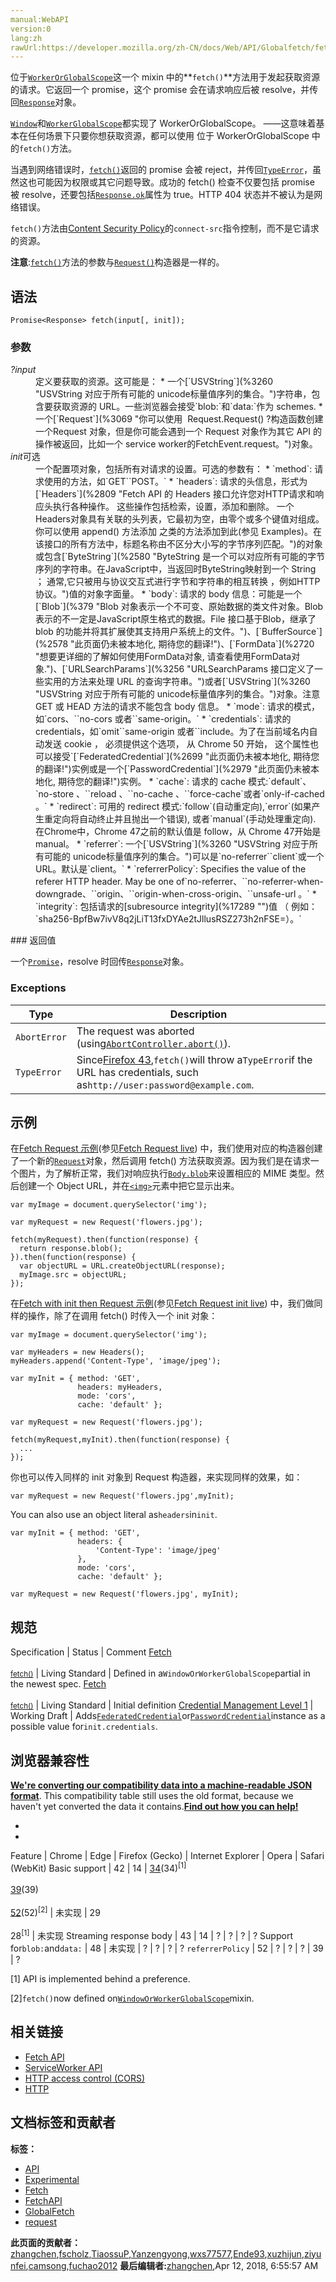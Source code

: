 ```yaml
---
manual:WebAPI
version:0
lang:zh
rawUrl:https://developer.mozilla.org/zh-CN/docs/Web/API/Globalfetch/fetch
---
```






位于[`WorkerOrGlobalScope`](%23554 "此页面仍未被本地化, 期待您的翻译!")这一个 mixin 中的**`fetch()`**方法用于发起获取资源的请求。它返回一个 promise，这个 promise 会在请求响应后被 resolve，并传回[`Response`](%3071 "Fetch API 的Response接口呈现了对一次请求的响应数据")对象。



[`Window`](%3310 "The window object represents a window containing a DOM document; the document property points to the DOM document loaded in that window.")和[`WorkerGlobalScope`](%3315 "The WorkerGlobalScope interface of the Web Workers API is an interface representing the scope of any worker. Workers have no browsing context; this scope contains the information usually conveyed by Window objects — in this case event handlers, the console or the associated WorkerNavigator object. Each WorkerGlobalScope has its own event loop.")都实现了 WorkerOrGlobalScope。 ——这意味着基本在任何场景下只要你想获取资源，都可以使用 位于 WorkerOrGlobalScope 中的`fetch()`方法。



当遇到网络错误时，[`fetch()`](%23555 "此页面仍未被本地化, 期待您的翻译!")返回的 promise 会被 reject，并传回[`TypeError`](%3682 "TypeError（类型错误） 对象用来表示值的类型非预期类型时发生的错误。")，虽然这也可能因为权限或其它问题导致。成功的 fetch() 检查不仅要包括 promise 被 resolve，还要包括[`Response.ok`](%17317 "The ok read-only property of the Response interface contains a boolean stating whether the response was successful (status in the range 200-299) or not.")属性为 true。HTTP 404 状态并不被认为是网络错误。



`fetch()`方法由[Content Security Policy](%23556 "")的`connect-src`指令控制，而不是它请求的资源。



**注意**:[`fetch()`](%23555 "此页面仍未被本地化, 期待您的翻译!")方法的参数与[`Request()`](%17280 "Request() 构造器创建一个新的Request 对象。")构造器是一样的。



## 语法<a name="语法"></a>

```
Promise<Response> fetch(input[, init]);

```

### 参数<a name="参数"></a>
<dl><dt id=''><em>?input</em></dt><dd>定义要获取的资源。这可能是：
* 一个[`USVString`](%3260 "USVString 对应于所有可能的 unicode标量值序列的集合。")字符串，包含要获取资源的 URL。一些浏览器会接受`blob:`和`data:`作为 schemes.
* 一个[`Request`](%3069 "你可以使用  Request.Request() ?构造函数创建一个Request 对象，但是你可能会遇到一个 Request 对象作为其它 API 的操作被返回，比如一个 service worker的FetchEvent.request。")对象。
</dd><dt id=''><em>init</em>可选</dt><dd>一个配置项对象，包括所有对请求的设置。可选的参数有：
* `method`: 请求使用的方法，如`GET``POST。`
* `headers`: 请求的头信息，形式为[`Headers`](%2809 "Fetch API 的 Headers 接口允许您对HTTP请求和响应头执行各种操作。 这些操作包括检索，设置，添加和删除。 一个Headers对象具有关联的头列表，它最初为空，由零个或多个键值对组成。你可以使用 append() 方法添加 之类的方法添加到此(参见 Examples)。在该接口的所有方法中，标题名称由不区分大小写的字节序列匹配。")的对象或包含[`ByteString`](%2580 "ByteString 是一个可以对应所有可能的字节序列的字符串。在JavaScript中，当返回时ByteString映射到一个 String ； 通常,它只被用与协议交互式进行字节和字符串的相互转换 ，例如HTTP协议。")值的对象字面量。
* `body`: 请求的 body 信息：可能是一个[`Blob`](%379 "Blob 对象表示一个不可变、原始数据的类文件对象。Blob 表示的不一定是JavaScript原生格式的数据。File 接口基于Blob，继承了 blob 的功能并将其扩展使其支持用户系统上的文件。")、[`BufferSource`](%2578 "此页面仍未被本地化, 期待您的翻译!")、[`FormData`](%2720 "想要更详细的了解如何使用FormData对象, 请查看使用FormData对象.")、[`URLSearchParams`](%3256 "URLSearchParams 接口定义了一些实用的方法来处理 URL 的查询字符串。")或者[`USVString`](%3260 "USVString 对应于所有可能的 unicode标量值序列的集合。")对象。注意 GET 或 HEAD 方法的请求不能包含 body 信息。
* `mode`: 请求的模式，如`cors、``no-cors 或者``same-origin。`
* `credentials`: 请求的 credentials，如`omit``same-origin 或者``include。为了在当前域名内自动发送 cookie ， 必须提供这个选项， 从 Chrome 50 开始， 这个属性也可以接受`[`FederatedCredential`](%2699 "此页面仍未被本地化, 期待您的翻译!")实例或是一个[`PasswordCredential`](%2979 "此页面仍未被本地化, 期待您的翻译!")实例。
* `cache`: 请求的 cache 模式:`default`、`no-store 、``reload 、``no-cache 、``force-cache`或者`only-if-cached 。`
* `redirect`: 可用的 redirect 模式:`follow`(自动重定向),`error`(如果产生重定向将自动终止并且抛出一个错误), 或者`manual`(手动处理重定向). 在Chrome中，Chrome 47之前的默认值是 follow，从 Chrome 47开始是 manual。
* `referrer`: 一个[`USVString`](%3260 "USVString 对应于所有可能的 unicode标量值序列的集合。")可以是`no-referrer``client`或一个 URL。默认是`client。`
* `referrerPolicy`: Specifies the value of the referer HTTP header. May be one of`no-referrer、``no-referrer-when-downgrade、``origin、``origin-when-cross-origin、``unsafe-url 。`
* `integrity`: 包括请求的[subresource integrity](%17289 "")值 （ 例如：`sha256-BpfBw7ivV8q2jLiT13fxDYAe2tJllusRSZ273h2nFSE=）。`
</dd></dl>
### 返回值<a name="返回值"></a>


一个[`Promise`](%11338 "此页面仍未被本地化, 期待您的翻译!")，resolve 时回传[`Response`](%3071 "Fetch API 的Response接口呈现了对一次请求的响应数据")对象。


### Exceptions<a name="Exceptions"></a>
**Type** | **Description** 
 ---  |  ---  | 
`AbortError` | The request was aborted (using[`AbortController.abort()`](%3355 "此页面仍未被本地化, 期待您的翻译!")). 
`TypeError` | Since[Firefox 43](%23557 ""),`fetch()`will throw a`TypeError`if the URL has credentials, such as`http://user:password@example.com`. 


## 示例<a name="示例"></a>


在[Fetch Request 示例](%23418 "")(参见[Fetch Request live](%23419 "")) 中，我们使用对应的构造器创建了一个新的[`Request`](%3069 "你可以使用  Request.Request() ?构造函数创建一个Request 对象，但是你可能会遇到一个 Request 对象作为其它 API 的操作被返回，比如一个 service worker的FetchEvent.request。")对象，然后调用 fetch() 方法获取资源。因为我们是在请求一个图片，为了解析正常，我们对响应执行[`Body.blob`](%4308 "Body  mixin的 blob()方法使用一个 Response 流，并将其读取完成。它返回一个使用Blob解决的promise。")来设置相应的 MIME 类型。然后创建一个 Object URL，并在[`<img>`](%139 "HTML Image 元素（ <img> ）代表文档中的一个图像。")元素中把它显示出来。


```
var myImage = document.querySelector('img');

var myRequest = new Request('flowers.jpg');

fetch(myRequest).then(function(response) {
  return response.blob();
}).then(function(response) {
  var objectURL = URL.createObjectURL(response);
  myImage.src = objectURL;
});
```


在[Fetch with init then Request 示例](%23558 "")(参见[Fetch Request init live](%23559 "")) 中，我们做同样的操作，除了在调用 fetch() 时传入一个 init 对象：


```
var myImage = document.querySelector('img');

var myHeaders = new Headers();
myHeaders.append('Content-Type', 'image/jpeg');

var myInit = { method: 'GET',
               headers: myHeaders,
               mode: 'cors',
               cache: 'default' };

var myRequest = new Request('flowers.jpg');

fetch(myRequest,myInit).then(function(response) {
  ... 
});
```


你也可以传入同样的 init 对象到 Request 构造器，来实现同样的效果，如：


```
var myRequest = new Request('flowers.jpg',myInit);
```


You can also use an object literal as`headers`in`init`.


```
var myInit = { method: 'GET',
               headers: {
                   'Content-Type': 'image/jpeg'
               },
               mode: 'cors',
               cache: 'default' };

var myRequest = new Request('flowers.jpg', myInit);
```

## 规范<a name="规范"></a>
Specification | Status | Comment 
[Fetch<br></br><small>fetch()</small>](%21420 "") | Living Standard | Defined in a`WindowOrWorkerGlobalScope`partial in the newest spec. 
[Fetch<br></br><small>fetch()</small>](%23560 "") | Living Standard | Initial definition 
[Credential Management Level 1](%5119 "Credential Management Level 1") | Working Draft | Adds[`FederatedCredential`](%2699 "此页面仍未被本地化, 期待您的翻译!")or[`PasswordCredential`](%2979 "此页面仍未被本地化, 期待您的翻译!")instance as a possible value for`init.credentials`. 


## 浏览器兼容性<a name="浏览器兼容性"></a>


**[We&#39;re converting our compatibility data into a machine-readable JSON format](%3344 "")**. This compatibility table still uses the old format, because we haven&#39;t yet converted the data it contains.**[Find out how you can help!](%3392 "")**


* 
* 
Feature | Chrome | Edge | Firefox (Gecko) | Internet Explorer | Opera | Safari (WebKit) 
Basic support | 42 | 14 | [34](%5158 "Released on 2014-12-01.")(34)<sup>[1]</sup><br></br>[39](%4316 "Released on 2015-06-30.")(39)<br></br>[52](%4033 "Released on 2017-03-07.")(52)<sup>[2]</sup> | 未实现 | 29<br></br>28<sup>[1]</sup> | 未实现 
Streaming response body | 43 | 14 | ? | ? | ? | ? 
Support for`blob:`and`data:` | 48 | 未实现 | ? | ? | ? | ? 
`referrerPolicy` | 52 | ? | ? | ? | 39 | ? 





[1] API is implemented behind a preference.



[2]`fetch()`now defined on[`WindowOrWorkerGlobalScope`](%3313 "WindowOrWorkerGlobalScope mixin 了对 Window 和WorkerGlobalScope 接口的公共特性的描述。显然除了下文即将列出的之外，这些接口中的每一个，都可以增加更多的特性。")mixin.


## 相关链接<a name="相关链接"></a>

* [Fetch API](%23561 "")
* [ServiceWorker API](%4317 "")
* [HTTP access control (CORS)](%4318 "")
* [HTTP](%4319 "")



## 文档标签和贡献者
**标签：**
* [API](%50 "")
* [Experimental](%3379 "")
* [Fetch](%4322 "")
* [FetchAPI](%23562 "")
* [GlobalFetch](%23563 "")
* [request](%4324 "")

**此页面的贡献者：**[zhangchen](%3367 ""),[fscholz](%60 ""),[TiaossuP](%21440 ""),[Yanzengyong](%23564 ""),[wxs77577](%23565 ""),[Ende93](%130 ""),[xuzhijun](%23566 ""),[ziyunfei](%61 ""),[camsong](%23567 ""),[fuchao2012](%363 "")
**最后编辑者:**[zhangchen](%3367 ""),<time>Apr 12, 2018, 6:55:57 AM</time>


